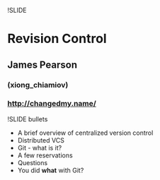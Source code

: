 !SLIDE

# Revision Control #
## James Pearson ##
### (xiong_chiamiov) ###
### http://changedmy.name/ ###

!SLIDE bullets

* A brief overview of centralized version control
* Distributed VCS
* Git - what is it?
* A few reservations
* Questions
* You did **what** with Git?
